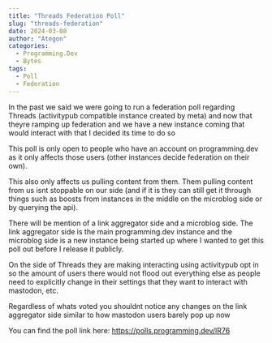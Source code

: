 ```yaml
---
title: "Threads Federation Poll"
slug: "threads-federation"
date: 2024-03-08
author: "Ategon"
categories:
  - Programming.Dev
  - Bytes
tags:
  - Poll
  - Federation
---
```


In the past we said we were going to run a federation poll regarding Threads (activitypub compatible instance created by meta) and now that theyre ramping up federation and we have a new instance coming that would interact with that I decided its time to do so

This poll is only open to people who have an account on programming.dev as it only affects those users (other instances decide federation on their own).

This also only affects us pulling content from them. Them pulling content from us isnt stoppable on our side (and if it is they can still get it through things such as boosts from instances in the middle on the microblog side or by querying the api).

There will be mention of a link aggregator side and a microblog side. The link aggregator side is the main programming.dev instance and the microblog side is a new instance being started up where I wanted to get this poll out before I release it publicly.

On the side of Threads they are making interacting using activitypub opt in so the amount of users there would not flood out everything else as people need to explicitly change in their settings that they want to interact with mastodon, etc.

Regardless of whats voted you shouldnt notice any changes on the link aggregator side similar to how mastodon users barely pop up now

You can find the poll link here: https://polls.programming.dev/lR76
